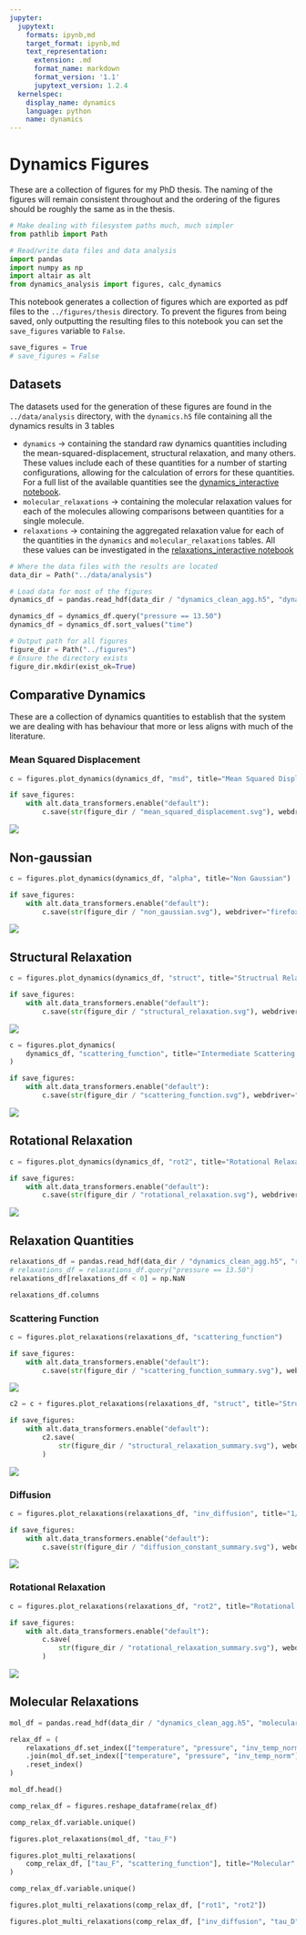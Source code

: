 ```yaml
---
jupyter:
  jupytext:
    formats: ipynb,md
    target_format: ipynb,md
    text_representation:
      extension: .md
      format_name: markdown
      format_version: '1.1'
      jupytext_version: 1.2.4
  kernelspec:
    display_name: dynamics
    language: python
    name: dynamics
---
```


# Dynamics Figures

These are a collection of figures for my PhD thesis.
The naming of the figures will remain consistent throughout and the ordering of the figures should be roughly the same as in the thesis.

```python
# Make dealing with filesystem paths much, much simpler
from pathlib import Path

# Read/write data files and data analysis
import pandas
import numpy as np
import altair as alt
from dynamics_analysis import figures, calc_dynamics

```

This notebook generates a collection of figures which are exported as pdf files to the `../figures/thesis` directory.
To prevent the figures from being saved, only outputting the resulting files to this notebook
you can set the `save_figures` variable to `False`.

```python
save_figures = True
# save_figures = False
```

## Datasets

The datasets used for the generation of these figures are found in the `../data/analysis` directory,
with the `dynamics.h5` file containing all the dynamics results in 3 tables

- `dynamics` -> containing the standard raw dynamics quantities including the mean-squared-displacement, structural relaxation, and many others.
    These values include each of these quantities for a number of starting configurations, allowing for the calculation of errors for these quantities.
    For a full list of the available quantities see the [dynamics_interactive notebook](01_dynamics_interactive.ipynb).
- `molecular_relaxations` -> containing the molecular relaxation values for each of the molecules
    allowing comparisons between quantities for a single molecule.
- `relaxations` -> containing the aggregated relaxation value for each of the quantities in the `dynamics` and `molecular_relaxations` tables.
    All these values can be investigated in the [relaxations_interactive notebook](02_relaxations_interactive.ipynb)


```python
# Where the data files with the results are located
data_dir = Path("../data/analysis")

# Load data for most of the figures
dynamics_df = pandas.read_hdf(data_dir / "dynamics_clean_agg.h5", "dynamics")

dynamics_df = dynamics_df.query("pressure == 13.50")
dynamics_df = dynamics_df.sort_values("time")

# Output path for all figures
figure_dir = Path("../figures")
# Ensure the directory exists
figure_dir.mkdir(exist_ok=True)
```

## Comparative Dynamics

These are a collection of dynamics quantities to establish that the system we are dealing with has behaviour that more or less aligns with much of the literature.

### Mean Squared Displacement

```python
c = figures.plot_dynamics(dynamics_df, "msd", title="Mean Squared Displacement", scale="log")

if save_figures:
    with alt.data_transformers.enable("default"):
        c.save(str(figure_dir / "mean_squared_displacement.svg"), webdriver="firefox")
```

![](../figures/mean_squared_displacement.svg)


## Non-gaussian

```python
c = figures.plot_dynamics(dynamics_df, "alpha", title="Non Gaussian")

if save_figures:
    with alt.data_transformers.enable("default"):
        c.save(str(figure_dir / "non_gaussian.svg"), webdriver="firefox")
```

![](../figures/non_gaussian.svg)


## Structural Relaxation

```python
c = figures.plot_dynamics(dynamics_df, "struct", title="Structrual Relaxation")

if save_figures:
    with alt.data_transformers.enable("default"):
        c.save(str(figure_dir / "structural_relaxation.svg"), webdriver="firefox")
```

![](../figures/structural_relaxation.svg)

```python
c = figures.plot_dynamics(
    dynamics_df, "scattering_function", title="Intermediate Scattering Function"
)

if save_figures:
    with alt.data_transformers.enable("default"):
        c.save(str(figure_dir / "scattering_function.svg"), webdriver="firefox")
```

![](../figures/scattering_function.svg)


## Rotational Relaxation

```python
c = figures.plot_dynamics(dynamics_df, "rot2", title="Rotational Relaxation")

if save_figures:
    with alt.data_transformers.enable("default"):
        c.save(str(figure_dir / "rotational_relaxation.svg"), webdriver="firefox")
```

![](../figures/rotational_relaxation.svg)


## Relaxation Quantities

```python
relaxations_df = pandas.read_hdf(data_dir / "dynamics_clean_agg.h5", "relaxations")
# relaxations_df = relaxations_df.query("pressure == 13.50")
relaxations_df[relaxations_df < 0] = np.NaN
```

```python
relaxations_df.columns
```

### Scattering Function

```python
c = figures.plot_relaxations(relaxations_df, "scattering_function")

if save_figures:
    with alt.data_transformers.enable("default"):
        c.save(str(figure_dir / "scattering_function_summary.svg"), webdriver="firefox")
```

![](../figures/scattering_function_summary.svg)

```python
c2 = c + figures.plot_relaxations(relaxations_df, "struct", title="Structural Relaxation")

if save_figures:
    with alt.data_transformers.enable("default"):
        c2.save(
            str(figure_dir / "structural_relaxation_summary.svg"), webdriver="firefox"
        )
```

![](../figures/structural_relaxation_summary.svg)


### Diffusion

```python
c = figures.plot_relaxations(relaxations_df, "inv_diffusion", title="1/D")

if save_figures:
    with alt.data_transformers.enable("default"):
        c.save(str(figure_dir / "diffusion_constant_summary.svg"), webdriver="firefox")
```

![](../figures/diffusion_constant_summary.svg)


### Rotational Relaxation

```python
c = figures.plot_relaxations(relaxations_df, "rot2", title="Rotational Relaxation")

if save_figures:
    with alt.data_transformers.enable("default"):
        c.save(
            str(figure_dir / "rotational_relaxation_summary.svg"), webdriver="firefox"
        )
```

![](../figures/rotational_relaxation_summary.svg)


## Molecular Relaxations

```python
mol_df = pandas.read_hdf(data_dir / "dynamics_clean_agg.h5", "molecular_relaxations")
```

```python
relax_df = (
    relaxations_df.set_index(["temperature", "pressure", "inv_temp_norm"])
    .join(mol_df.set_index(["temperature", "pressure", "inv_temp_norm"]))
    .reset_index()
)
```

```python
mol_df.head()
```

```python
comp_relax_df = figures.reshape_dataframe(relax_df)
```

```python
comp_relax_df.variable.unique()
```

```python
figures.plot_relaxations(mol_df, "tau_F")
```

```python
figures.plot_multi_relaxations(
    comp_relax_df, ["tau_F", "scattering_function"], title="Molecular"
)
```

```python
comp_relax_df.variable.unique()
```

```python
figures.plot_multi_relaxations(comp_relax_df, ["rot1", "rot2"])
```

```python
figures.plot_multi_relaxations(comp_relax_df, ["inv_diffusion", "tau_D"])
```
